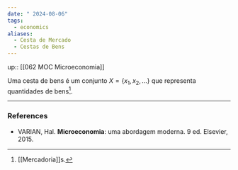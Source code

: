 ```yaml
---
date: " 2024-08-06"
tags:
  - economics
aliases:
  - Cesta de Mercado
  - Cestas de Bens
---
```


up:: [[062 MOC Microeconomia]]

Uma cesta de bens é um conjunto $X = \{x_{1}, x_{2}, \dots\}$ que representa quantidades de bens[^1].

---
### References
- VARIAN, Hal. **Microeconomia**: uma abordagem moderna. 9 ed. Elsevier, 2015.

[^1]: [[Mercadoria]]s.